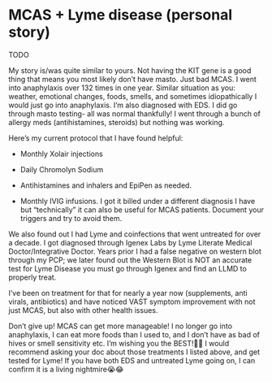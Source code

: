 # MCAS + Lyme disease (personal story)

TODO

My story is/was quite similar to yours. Not having the KIT gene is a good thing
that means you most likely don’t have masto. Just bad MCAS. I went into
anaphylaxis over 132 times in one year. Similar situation as you: weather,
emotional changes, foods, smells, and sometimes idiopathically I would just go
into anaphylaxis. I’m also diagnosed with EDS. I did go through masto testing-
all was normal thankfully! I went through a bunch of allergy meds
(antihistamines, steroids) but nothing was working. 

Here’s my current protocol that I have found helpful:

- Monthly Xolair injections

- Daily Chromolyn Sodium

- Antihistamines and inhalers and EpiPen as needed.

- Monthly IVIG infusions. I got it billed under a different diagnosis I have but
“technically” it can also be useful for MCAS patients. Document your triggers
and try to avoid them.

We also found out I had Lyme and coinfections that went untreated for over a
decade. I got diagnosed through Igenex Labs by Lyme Literate Medical
Doctor/Integrative Doctor. Years prior I had a false negative on western blot
through my PCP; we later found out the Western Blot is NOT an accurate test for
Lyme Disease you must go through Igenex and find an LLMD to properly treat.

I’ve been on treatment for that for nearly a year now (supplements, anti virals,
antibiotics) and have noticed VAST symptom improvement with not just MCAS, but
also with other health issues.

Don’t give up! MCAS can get more manageable! I no longer go into anaphylaxis, I
can eat more foods than I used to, and I don’t have as bad of hives or smell
sensitivity etc. I’m wishing you the BEST!🙏🩷 I would recommend asking your doc
about those treatments I listed above, and get tested for Lyme! If you have both
EDS and untreated Lyme going on, I can confirm it is a living nightmire😭😂
